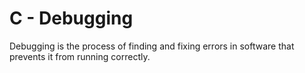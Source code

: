 # C - Debugging
Debugging is the process of finding and fixing errors in software that prevents it from running correctly.
